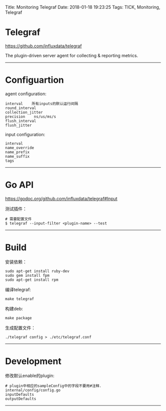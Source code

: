 Title: Monitoring Telegraf
Date: 2018-01-18 19:23:25
Tags: TICK, Monitoring, Telegraf



# Telegraf

<https://github.com/influxdata/telegraf>

The plugin-driven server agent for collecting & reporting metrics.

***

# Configuartion

agent configuration:

    interval    所有inputs的默认运行间隔
    round_interval
    collection_jitter
    precision    ns/us/ms/s
    flush_interval
    flush_jitter

input configuration:

    interval
    name_override
    name_prefix
    name_suffix
    tags

***

# Go API

<https://godoc.org/github.com/influxdata/telegraf#Input>

测试插件：

    # 需要配置文件
    $ telegraf --input-filter <plugin-name> --test

***

# Build

安装依赖：

    sudo apt-get install ruby-dev
    sudo gem install fpm
    sudo apt-get install rpm

编译telegraf:

    make telegraf

构建deb:

    make package

生成配置文件：

    ./telegraf config > ./etc/telegraf.conf

***

# Development

修改默认enable的plugin:

    # plugin中相应的sampleConfig中的字段不要用#注释．
    internal/config/config.go
    inputDefaults
    outputDefaults

***

